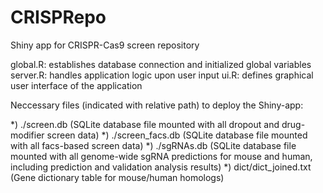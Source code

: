 # CRISPRepo
Shiny app for CRISPR-Cas9 screen repository

global.R: establishes database connection and initialized global variables 
server.R: handles application logic upon user input
ui.R: defines graphical user interface of the application

Neccessary files (indicated with relative path) to deploy the Shiny-app:

*) ./screen.db (SQLite database file mounted with all dropout and drug-modifier screen data)
*) ./screen_facs.db (SQLite database file mounted with all facs-based screen data)
*) ./sgRNAs.db (SQLite database file mounted with all genome-wide sgRNA predictions for mouse and human, including prediction and validation analysis results)
*) dict/dict_joined.txt (Gene dictionary table for mouse/human homologs) 
